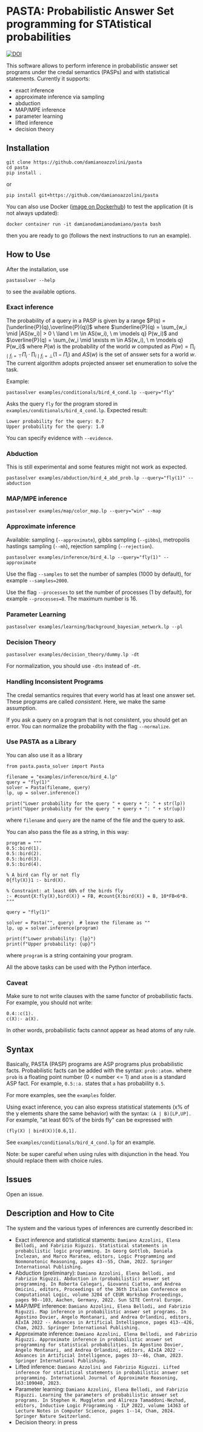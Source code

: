 # PASTA: Probabilistic Answer Set programming for STAtistical probabilities

[![DOI](https://zenodo.org/badge/DOI/10.5281/zenodo.11653976.svg)](https://doi.org/10.5281/zenodo.11653976)

This software allows to perform inference in probabilistic answer set programs under the credal semantics (PASPs) and with statistical statements.
Currently it supports:
- exact inference
- approximate inference via sampling
- abduction
- MAP/MPE inference
- parameter learning
- lifted inference
- decision theory

## Installation
```
git clone https://github.com/damianoazzolini/pasta
cd pasta
pip install .
```
or
```
pip install git+https://github.com/damianoazzolini/pasta
```

You can also use Docker ([image on Dockerhub](https://hub.docker.com/r/damianodamianodamiano/pasta)) to test the application (it is not always updated):
```
docker container run -it damianodamianodamiano/pasta bash
```
then you are ready to go (follows the next instructions to run an example).


## How to Use
After the installation, use
```
pastasolver --help
```
to see the available options.

### Exact inference
The probability of a query in a PASP is given by a range $P(q) = [\underline{P}(q),\overline{P}(q)]$ where $\underline{P}(q) = \sum_{w_i \mid |AS(w_i)| > 0 \ \land \ m \in AS(w_i), \ m \models q} P(w_i)$
and
$\overline{P}(q) = \sum_{w_i \mid \exists m \in AS(w_i), \ m \models q} P(w_i)$
where $P(w)$ is the probability of the world $w$ computed as $P(w) = \prod_{i \mid f_i = \top} \Pi_i \cdot \prod_{i \mid f_i = \bot} (1 - \Pi_i)$
and $AS(w)$ is the set of answer sets for a world $w$.
The current algorithm adopts projected answer set enumeration to solve the task.

Example:
```
pastasolver examples/conditionals/bird_4_cond.lp --query="fly"
```
Asks the query `fly` for the program stored in `examples/conditionals/bird_4_cond.lp`.
Expected result:
```
Lower probability for the query: 0.7
Upper probability for the query: 1.0
```
You can specify evidence with `--evidence`.

### Abduction
This is still experimental and some features might not work as expected.
```
pastasolver examples/abduction/bird_4_abd_prob.lp --query="fly(1)" --abduction
```

### MAP/MPE inference
```
pastasolver examples/map/color_map.lp --query="win" --map
```

### Approximate inference
Available: sampling (`--approximate`), gibbs sampling (`--gibbs`), metropolis hastings sampling (`--mh`), rejection sampling (`--rejection`).
```
pastasolver examples/inference/bird_4.lp --query="fly(1)" --approximate
```
Use the flag `--samples` to set the number of samples (1000 by default), for example `--samples=2000`.

Use the flag `--processes` to set the number of processes (1 by default), for example `--processes=8`. The maximum number is 16.

### Parameter Learning
```
pastasolver examples/learning/background_bayesian_network.lp --pl
```

### Decision Theory
```
pastasolver examples/decision_theory/dummy.lp -dt
```
For normalization, you should use `-dtn` instead of `-dt`.

### Handling Inconsistent Programs
The credal semantics requires that every world has at least one answer set.
These programs are called *consistent*.
Here, we make the same assumption.

If you ask a query on a program that is not consistent, you should get an error.
You can normalize the probability with the flag `--normalize`.

### Use PASTA as a Library
You can also use it as a library
```
from pasta.pasta_solver import Pasta

filename = "examples/inference/bird_4.lp"
query = "fly(1)"
solver = Pasta(filename, query)
lp, up = solver.inference()

print("Lower probability for the query " + query + ": " + str(lp))
print("Upper probability for the query " + query + ": " + str(up))
```
where `filename` and `query` are the name of the file and the query to ask.

You can also pass the file as a string, in this way:
```
program = """
0.5::bird(1).
0.5::bird(2).
0.5::bird(3).
0.5::bird(4).

% A bird can fly or not fly
0{fly(X)}1 :- bird(X).

% Constraint: at least 60% of the birds fly
:- #count{X:fly(X),bird(X)} = FB, #count{X:bird(X)} = B, 10*FB<6*B.
"""

query = "fly(1)"

solver = Pasta("", query)  # leave the filename as ""
lp, up = solver.inference(program)

print(f"Lower probability: {lp}")
print(f"Upper probability: {up}")
```
where `program` is a string containing your program.

All the above tasks can be used with the Python interface.

### Caveat
Make sure to not write clauses with the same functor of probabilistic facts.
For example, you should not write:
```
0.4::c(1).
c(X):- a(X).
```
In other words, probabilistic facts cannot appear as head atoms of any rule.


## Syntax
Basically, PASTA (PASP) programs are ASP programs plus probabilistic facts.
Probabilistic facts can be added with the syntax: `prob::atom.` where `prob` is a floating point number (0 < number <= 1) and `atom` is a standard ASP fact.
For example, `0.5::a.` states that `a` has probability `0.5`.

For more examples, see the `examples` folder.

Using exact inference, you can also express statistical statements (x% of the y elements share the same behavior) with the syntax: `(A | B)[LP,UP].`
For example, "at least 60% of the birds fly" can be expressed with
```
(fly(X) | bird(X))[0.6,1].
```
See `examples/conditionals/bird_4_cond.lp` for an example.

Note: be super careful when using rules with disjunction in the head.
You should replace them with choice rules.

## Issues
Open an issue.

## Description and How to Cite
The system and the various types of inferences are currently described in:
- Exact inference and statistical staments: `Damiano Azzolini, Elena Bellodi, and Fabrizio Riguzzi. Statistical statements in probabilistic logic programming. In Georg Gottlob, Daniela Inclezan, and Marco Maratea, editors, Logic Programming and Nonmonotonic Reasoning, pages 43--55, Cham, 2022. Springer International Publishing.`
- Abduction (preliminary): `Damiano Azzolini, Elena Bellodi, and Fabrizio Riguzzi. Abduction in (probabilistic) answer set programming. In Roberta Calegari, Giovanni Ciatto, and Andrea Omicini, editors, Proceedings of the 36th Italian Conference on Computational Logic, volume 3204 of CEUR Workshop Proceedings, pages 90--103, Aachen, Germany, 2022. Sun SITE Central Europe.`
- MAP/MPE inference: `Damiano Azzolini, Elena Bellodi, and Fabrizio Riguzzi. Map inference in probabilistic answer set programs. In Agostino Dovier, Angelo Montanari, and Andrea Orlandini, editors, AIxIA 2022 -- Advances in Artificial Intelligence, pages 413--426, Cham, 2023. Springer International Publishing.`
- Approximate inference: `Damiano Azzolini, Elena Bellodi, and Fabrizio Riguzzi. Approximate inference in probabilistic answer set programming for statistical probabilities. In Agostino Dovier, Angelo Montanari, and Andrea Orlandini, editors, AIxIA 2022 -- Advances in Artificial Intelligence, pages 33--46, Cham, 2023. Springer International Publishing.` 
- Lifted inference: `Damiano Azzolini and Fabrizio Riguzzi. Lifted inference for statistical statements in probabilistic answer set programming. International Journal of Approximate Reasoning, 163:109040, 2023.`
- Parameter learning: `Damiano Azzolini, Elena Bellodi, and Fabrizio Riguzzi. Learning the parameters of probabilistic answer set programs. In Stephen H. Muggleton and Alireza Tamaddoni-Nezhad, editors, Inductive Logic Programming - ILP 2022, volume 14363 of Lecture Notes in Computer Science, pages 1--14, Cham, 2024. Springer Nature Switzerland.`
- Decision theory: in press
